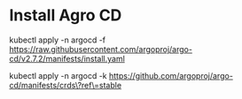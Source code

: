 # Install Agro CD 

kubectl apply -n argocd -f https://raw.githubusercontent.com/argoproj/argo-cd/v2.7.2/manifests/install.yaml

kubectl apply -n argocd -k https://github.com/argoproj/argo-cd/manifests/crds\?ref\=stable